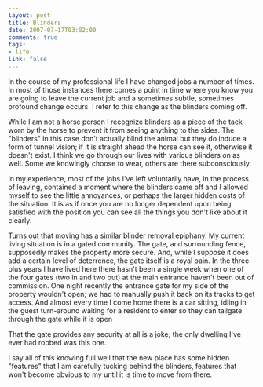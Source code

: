 ```yaml
--- 
layout: post
title: Blinders
date: 2007-07-17T03:02:00
comments: true
tags:
- life
link: false
---
```

In the course of my professional life I have changed jobs a number of times.  In most of those instances there comes a point in time where you know you are going to leave the current job and a sometimes subtle, sometimes profound change occurs.  I refer to this change as the blinders coming off.

While I am not a horse person I recognize blinders as a piece of the tack worn by the horse to prevent it from seeing anything to the sides.  The "blinders" in this case don't actually blind the animal but they do induce a form of tunnel vision; if it is straight ahead the horse can see it, otherwise it doesn't exist.  I think we go through our lives with various blinders on as well.  Some we knowingly choose to wear, others are there subconsciously.

In my experience, most of the jobs I've left voluntarily have, in the process of leaving, contained a moment where the blinders came off and I allowed myself to see the little annoyances, or perhaps the larger hidden costs of the situation.  It is as if once you are no longer dependent upon being satisfied with the position you can see all the things you don't like about it clearly.

Turns out that moving has a similar blinder removal epiphany.  My current living situation is in a gated community.  The gate, and surrounding fence, supposedly makes the property more secure.  And, while I suppose it does add a certain level of deterrence, the gate itself is a royal pain.  In the three plus years I have lived here there hasn't been a single week when one of the four gates (two in and two out) at the main entrance haven't been out of commission.  One night recently the entrance gate for my side of the property wouldn't open; we had to manually push it back on its tracks to get access.  And almost every time I come home there is a car sitting, idling in the guest turn-around waiting for a resident to enter so they can tailgate through the gate while it is open

That the gate provides any security at all is a joke; the only dwelling I've ever had robbed was this one.

I say all of this knowing full well that the new place has some hidden "features" that I am carefully tucking behind the blinders, features that won't become obvious to my until it is time to move from there.
